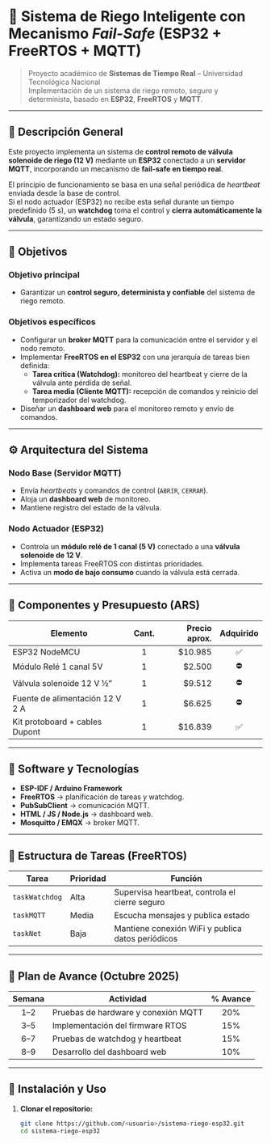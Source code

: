 # 🌿 Sistema de Riego Inteligente con Mecanismo *Fail-Safe* (ESP32 + FreeRTOS + MQTT)

> Proyecto académico de **Sistemas de Tiempo Real** – Universidad Tecnológica Nacional  
> Implementación de un sistema de riego remoto, seguro y determinista, basado en **ESP32**, **FreeRTOS** y **MQTT**.

---

## 📘 Descripción General

Este proyecto implementa un sistema de **control remoto de válvula solenoide de riego (12 V)** mediante un **ESP32** conectado a un **servidor MQTT**, incorporando un mecanismo de **fail-safe en tiempo real**.

El principio de funcionamiento se basa en una señal periódica de *heartbeat* enviada desde la base de control.  
Si el nodo actuador (ESP32) no recibe esta señal durante un tiempo predefinido (5 s), un **watchdog** toma el control y **cierra automáticamente la válvula**, garantizando un estado seguro.

---

## 🎯 Objetivos

### Objetivo principal
- Garantizar un **control seguro, determinista y confiable** del sistema de riego remoto.

### Objetivos específicos
- Configurar un **broker MQTT** para la comunicación entre el servidor y el nodo remoto.  
- Implementar **FreeRTOS en el ESP32** con una jerarquía de tareas bien definida:
  - **Tarea crítica (Watchdog):** monitoreo del heartbeat y cierre de la válvula ante pérdida de señal.
  - **Tarea media (Cliente MQTT):** recepción de comandos y reinicio del temporizador del watchdog.
- Diseñar un **dashboard web** para el monitoreo remoto y envío de comandos.

---

## ⚙️ Arquitectura del Sistema

### Nodo Base (Servidor MQTT)
- Envía *heartbeats* y comandos de control (`ABRIR`, `CERRAR`).
- Aloja un **dashboard web** de monitoreo.
- Mantiene registro del estado de la válvula.

### Nodo Actuador (ESP32)
- Controla un **módulo relé de 1 canal (5 V)** conectado a una **válvula solenoide de 12 V**.
- Implementa tareas FreeRTOS con distintas prioridades.
- Activa un **modo de bajo consumo** cuando la válvula está cerrada.


---

## 🧩 Componentes y Presupuesto (ARS)

| Elemento                        | Cant. | Precio aprox. | Adquirido |
|---------------------------------|:-----:|---------------:|:---------:|
| ESP32 NodeMCU                   | 1     | $10.985        | ✅ |
| Módulo Relé 1 canal 5V          | 1     | $2.500         | ⛔ |
| Válvula solenoide 12 V ½”       | 1     | $9.512         | ⛔ |
| Fuente de alimentación 12 V 2 A | 1     | $6.625         | ⛔ |
| Kit protoboard + cables Dupont  | 1     | $16.839        | ✅ |

---

## 🧠 Software y Tecnologías

- **ESP-IDF / Arduino Framework**
- **FreeRTOS** → planificación de tareas y watchdog.
- **PubSubClient** → comunicación MQTT.
- **HTML / JS / Node.js** → dashboard web.
- **Mosquitto / EMQX** → broker MQTT.

---

## 🧵 Estructura de Tareas (FreeRTOS)

| Tarea | Prioridad | Función |
|-------|------------|---------|
| `taskWatchdog` | Alta | Supervisa heartbeat, controla el cierre seguro |
| `taskMQTT` | Media | Escucha mensajes y publica estado |
| `taskNet` | Baja | Mantiene conexión WiFi y publica datos periódicos |

---

## 📅 Plan de Avance (Octubre 2025)

| Semana | Actividad | % Avance |
|:------:|------------|:---------:|
| 1–2 | Pruebas de hardware y conexión MQTT | 20% |
| 3–5 | Implementación del firmware RTOS | 15% |
| 6–7 | Pruebas de watchdog y heartbeat | 15% |
| 8–9 | Desarrollo del dashboard web | 10% |

---

## 🧰 Instalación y Uso

1. **Clonar el repositorio:**
   ```bash
   git clone https://github.com/<usuario>/sistema-riego-esp32.git
   cd sistema-riego-esp32
